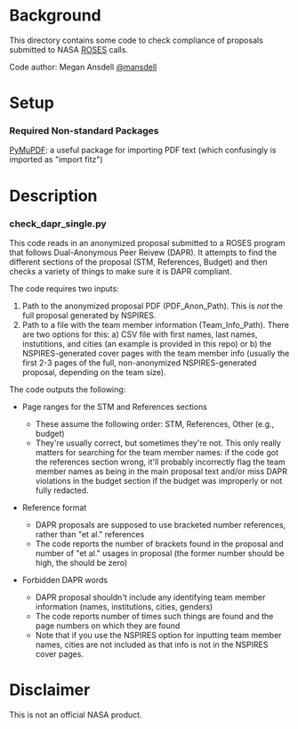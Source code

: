 # Background

This directory contains some code to check compliance of proposals submitted to NASA [ROSES](https://science.nasa.gov/researchers/roses-blogs) calls.

Code author: Megan Ansdell [@mansdell](https://github.com/mansdell)

# Setup

### Required Non-standard Packages

[PyMuPDF](https://pymupdf.readthedocs.io/en/latest/): a useful package for importing PDF text (which confusingly is imported as "import fitz")

# Description
  
### check_dapr_single.py

This code reads in an anonymized proposal submitted to a ROSES program that follows Dual-Anonymous Peer Reivew (DAPR). It attempts to find the different sections of the proposal (STM, References, Budget) and then checks a variety of things to make sure it is DAPR compliant. 

The code requires two inputs:

1) Path to the anonymized proposal PDF (PDF_Anon_Path). This is *not* the full proposal generated by NSPIRES.
2) Path to a file with the team member information (Team_Info_Path). There are two options for this: a) CSV file with first names, last names, instutitions, and cities (an example is provided in this repo) or b) the NSPIRES-generated cover pages with the team member info (usually the first 2-3 pages of the full, non-anonymized NSPIRES-generated proposal, depending on the team size).

The code outputs the following:

* Page ranges for the STM and References sections
  - These assume the following order: STM, References, Other (e.g., budget)
  - They're usually correct, but sometimes they're not. This only really matters for searching for the team member names: if the code got the references section wrong, it'll probably incorrectly flag the team member names as being in the main proposal text and/or miss DAPR violations in the budget section if the budget was improperly or not fully redacted.
  
* Reference format
  - DAPR proposals are supposed to use bracketed number references, rather than "et al." references
  - The code reports the number of brackets found in the proposal and number of "et al." usages in proposal (the former number should be high, the should be zero)
  
* Forbidden DAPR words
  - DAPR proposal shouldn't include any identifying team member information (names, institutions, cities, genders)
  - The code reports number of times such things are found and the page numbers on which they are found
  - Note that if you use the NSPIRES option for inputting team member names, cities are not included as that info is not in the NSPIRES cover pages.


# Disclaimer

This is not an official NASA product. 
